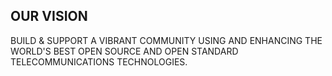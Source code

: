 ## OUR VISION ##
BUILD & SUPPORT A VIBRANT COMMUNITY USING AND ENHANCING THE WORLD'S BEST OPEN SOURCE AND OPEN STANDARD TELECOMMUNICATIONS TECHNOLOGIES.
